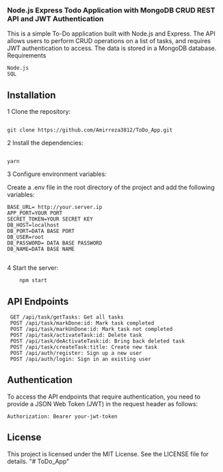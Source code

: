 ### Node.js Express Todo Application with MongoDB CRUD REST API and JWT Authentication

This is a simple To-Do application built with Node.js and Express. The API allows users to perform CRUD operations on a list of tasks, and requires JWT authentication to access. The data is stored in a MongoDB database.
Requirements

    Node.js
    SQL

## Installation

1 Clone the repository:

```

git clone https://github.com/Amirreza3812/ToDo_App.git

```

2 Install the dependencies:

```

yarn
```

3 Configure environment variables:

Create a .env file in the root directory of the project and add the following variables:

```
BASE_URL= http://your.server.ip
APP_PORT=YOUR PORT
SECRET_TOKEN=YOUR SECRET KEY
DB_HOST=localhost
DB_PORT=DATA BASE PORT
DB_USER=root
DB_PASSWORD= DATA BASE PASSWORD
DB_NAME=DATA BASE NAME


```

4 Start the server:

```
    npm start
```

## API Endpoints

```
 GET /api/task/getTasks: Get all tasks
 POST /api/task/markDone:id: Mark task completed
 POST /api/task/markUnDone:id: Mark task not completed
 POST /api/task/activateTask:id: Delete task
 POST /api/task/deActivateTask:id: Bring back deleted task
 POST /api/task/createTask:title: Create new task
 POST /api/auth/register: Sign up a new user
 POST /api/auth/login: Sign in an existing user
```

## Authentication

To access the API endpoints that require authentication, you need to provide a JSON Web Token (JWT) in the request header as follows:

```
Authorization: Bearer your-jwt-token
```

## License

This project is licensed under the MIT License. See the LICENSE file for details.
"# ToDo_App"
